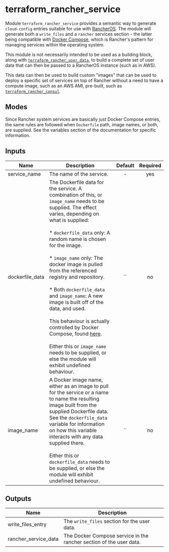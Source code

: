 # terraform_rancher_service

Module `terraform_rancher_service` provides a semantic way to generate
`cloud-config` entries suitable for use with [RancherOS][1]. The module will
generate both a `write_files` and a `rancher` services section - the latter
being compatible with [Docker Compose][2], which is Rancher's pattern for
managing services within the operating system.

[1]: http://rancher.com/rancher-os/
[2]: https://docs.docker.com/compose/

This module is not necessarily intended to be used as a building block, along
with [`terraform_rancher_user_data`][3], to build a complete set of user data
that can then be passed to a RancherOS instance (such as in AWS).

[3]: https://github.com/vancluever/terraform_rancher_user_data

This data can then be used to build custom "images" that can be used to deploy
a specific set of services on top of Rancher without a need to have a compute
image, such as an AWS AMI, pre-built, such as [`terraform_rancher_consul`][4].

[4]: https://github.com/vancluever/terraform_rancher_consul

## Modes

Since Rancher system services are basically just Docker Compose entries, the
same rules are followed when `Dockerfile` path, image names, or both, are
supplied. See the variables section of the documentation for specific
information.


## Inputs

| Name | Description | Default | Required |
|------|-------------|:-----:|:-----:|
| service_name | The name of the service. | - | yes |
| dockerfile_data | The Dockerfile data for the service. A combination of this, or `image_name` needs to be supplied. The effect varies, depending on what is supplied:<br><br>* `dockerfile_data` only: A random name is chosen for the image.<br><br>* `image_name` only: The docker image is pulled from the referenced registry and repository.<br><br>* Both `dockerfile_data` and `image_name`: A new image is built off of the data, and used.<br><br>This behaviour is actually controlled by Docker Compose, found [here](https://docs.docker.com/compose/compose-file/#/service-configuration-reference).<br><br>Either this or `image_name` needs to be supplied, or else the module will exhibit undefined behaviour. | `` | no |
| image_name | A Docker image name, either as an image to pull for the service or a name to name the resulting image built from the supplied Dockerfile data. See the `dockerfile_data` variable for information on how this variable interacts with any data supplied there.<br><br>Either this or `dockerfile_data` needs to be supplied, or else the module will exhibit undefined behaviour. | `` | no |

## Outputs

| Name | Description |
|------|-------------|
| write_files_entry | The `write_files` section for the user data. |
| rancher_service_data | The Docker Compose service in the rancher section of the user data. |

